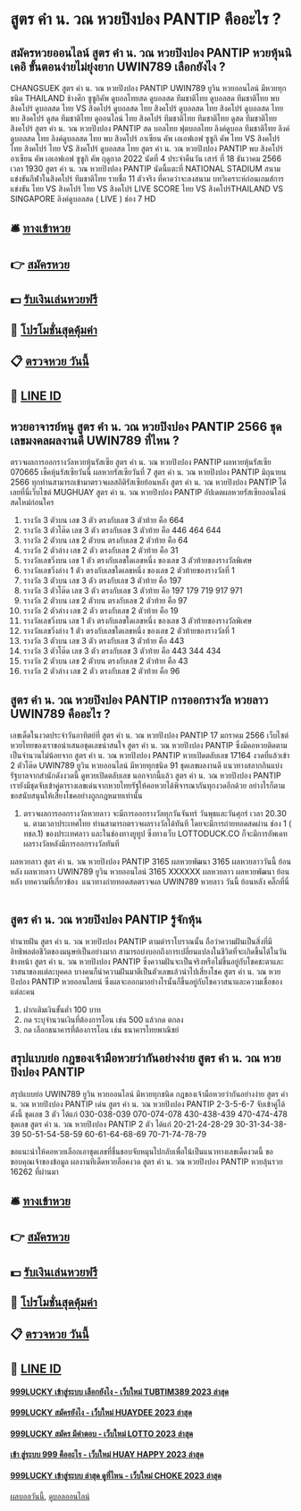 # สูตร คํา น. วณ หวยปิงปอง PANTIP คืออะไร ?
## สมัครหวยออนไลน์ สูตร คํา น. วณ หวยปิงปอง PANTIP หวยหุ้นนิเคอิ ขั้นตอนง่ายไม่ยุ่งยาก UWIN789 เลือกยังไง ?
CHANGSUEK สูตร คํา น. วณ หวยปิงปอง PANTIP UWIN789 ยูวิน หวยออนไลน์ มีหวยทุกชนิด THAILAND ช้างศึก ซูซูกิคัพ ดูบอลไทยสด ดูบอลสด ทีมชาติไทย ดูบอลสด ทีมชาติไทย พบ สิงคโปร์ ดูบอลสด ไทย VS สิงคโปร์ ดูบอลสด ไทย สิงคโปร์ ดูบอลสด ไทย สิงคโปร์ ดูบอลสด ไทย พบ สิงคโปร์ ดูสด ทีมชาติไทย ดูออนไลน์ ไทย สิงคโปร์ ทีมชาติไทย ทีมชาติไทย ดูสด ทีมชาติไทย สิงคโปร์ สูตร คํา น. วณ หวยปิงปอง PANTIP สด บอลไทย ฟุตบอลไทย ลิงค์ดูบอล ทีมชาติไทย ลิงค์ดูบอลสด ไทย ลิงค์ดูบอลสด ไทย พบ สิงคโปร์ อาเซียน คัพ เอเอฟเอฟ ซูซูกิ คัพ ไทย VS สิงคโปร์ ไทย สิงคโปร์
ไทย VS สิงคโปร์
ดูบอลสด ไทย สูตร คํา น. วณ หวยปิงปอง PANTIP พบ สิงคโปร์ อาเซียน คัพ เอเอฟเอฟ ซูซูกิ คัพ ฤดูกาล 2022 นัดที่ 4 ประจำคืนวัน เสาร์ ที่ 18 ธันวาคม 2566 เวลา 1930 สูตร คํา น. วณ หวยปิงปอง PANTIP นัดนี้แตะที่ NATIONAL STADIUM สนามแข่งขันกีฬาในสิงคโปร์
ทีมชาติไทย รายชื่อ 11 ตัวจริง ที่คาดว่าจะลงสนาม
บทวิเคราะห์ก่อนเกมส์การแข่งขัน ไทย VS สิงคโปร์
ไทย VS สิงคโปร์
LIVE SCORE ไทย VS สิงคโปร์THAILAND VS SINGAPORE
ลิงค์ดูบอลสด ( LIVE )
ช่อง 7 HD

## 🛎 [ทางเข้าหวย](https://bit.ly/3BG5bNw)
## 👉 [สมัครหวย](https://bit.ly/3BG5bNw)
## 💵 [รับเงินเล่นหวยฟรี](https://bit.ly/3C3mvgS)
## 👑 [โปรโมชั่นสุดคุ้มค่า](https://bit.ly/3C3mvgS)
## 📋 [ตรวจหวย วันนี้](https://bit.ly/3C3mvgS)
## 📱 [LINE ID](https://bit.ly/3C3mvgS)

## หวยอาจารย์หนู สูตร คํา น. วณ หวยปิงปอง PANTIP 2566 ชุดเลขมงคลผลงานดี UWIN789 ที่ไหน ?
ตรวจผลการออกรางวัลหวยหุ้นรัสเซีย สูตร คํา น. วณ หวยปิงปอง PANTIP ผลหวยหุ้นรัสเซีย 070665 เช็คหุ้นรัสเซียวันนี้ ผลหวยรัสเซียวันที่ 7 สูตร คํา น. วณ หวยปิงปอง PANTIP มิถุนายน 2566 ทุกท่านสามารถเข้ามาตรวจผลสถิติรัสเซียย้อนหลัง สูตร คํา น. วณ หวยปิงปอง PANTIP ได้เลยที่นี่เว็บไซต์ MUGHUAY สูตร คํา น. วณ หวยปิงปอง PANTIP อัปเดตผลหวยรัสเซียออนไลน์สดใหม่ก่อนใคร
1. รางวัล 3 ตัวบน เลข 3 ตัว ตรงกับเลข 3 ตัวท้าย คือ 664
2. รางวัล 3 ตัวโต๊ด เลข 3 ตัว ตรงกับเลข 3 ตัวท้าย คือ 446 464 644
3. รางวัล 2 ตัวบน เลข 2 ตัวบน ตรงกับเลข 2 ตัวท้าย คือ 64
4. รางวัล 2 ตัวล่าง เลข 2 ตัว ตรงกับเลข 2 ตัวท้าย คือ 31
5. รางวัลเลขวิ่งบน เลข 1 ตัว ตรงกับเลขใดเลขหนึ่ง ของเลข 3 ตัวท้ายของรางวัลพิเศษ
6. รางวัลเลขวิ่งล่าง 1 ตัว ตรงกับเลขใดเลขหนึ่ง ของเลข 2 ตัวท้ายของรางวัลที่ 1
7. รางวัล 3 ตัวบน เลข 3 ตัว ตรงกับเลข 3 ตัวท้าย คือ 197
8. รางวัล 3 ตัวโต๊ด เลข 3 ตัว ตรงกับเลข 3 ตัวท้าย คือ 197 179 719 917 971
9. รางวัล 2 ตัวบน เลข 2 ตัวบน ตรงกับเลข 2 ตัวท้าย คือ 97
10. รางวัล 2 ตัวล่าง เลข 2 ตัว ตรงกับเลข 2 ตัวท้าย คือ 19
11. รางวัลเลขวิ่งบน เลข 1 ตัว ตรงกับเลขใดเลขหนึ่ง ของเลข 3 ตัวท้ายของรางวัลพิเศษ
12. รางวัลเลขวิ่งล่าง 1 ตัว ตรงกับเลขใดเลขหนึ่ง ของเลข 2 ตัวท้ายของรางวัลที่ 1
13. รางวัล 3 ตัวบน เลข 3 ตัว ตรงกับเลข 3 ตัวท้าย คือ 443
14. รางวัล 3 ตัวโต๊ด เลข 3 ตัว ตรงกับเลข 3 ตัวท้าย คือ 443 344 434
15. รางวัล 2 ตัวบน เลข 2 ตัวบน ตรงกับเลข 2 ตัวท้าย คือ 43
16. รางวัล 2 ตัวล่าง เลข 2 ตัว ตรงกับเลข 2 ตัวท้าย คือ 96

## สูตร คํา น. วณ หวยปิงปอง PANTIP การออกรางวัล หวยลาว UWIN789 คืออะไร ?
เลขเด็ดในงวดประจำวันอาทิตย์ที่ สูตร คํา น. วณ หวยปิงปอง PANTIP 17 มกราคม 2566 เว็บไซต์หวยไทยของเราขอนำเสนอชุดเลขน่าสนใจ สูตร คํา น. วณ หวยปิงปอง PANTIP ซึ่งมีคอหวยติดตามเป็นจำนวนไม่น้อยจาก สูตร คํา น. วณ หวยปิงปอง PANTIP หวยเปิดตลับเลข 17164 งวดที่แล้วเข้า 2 ตัวโต๊ด UWIN789 ยูวิน หวยออนไลน์ มีหวยทุกชนิด 91 ชุดเลขผลงานดี แนวทางสลากกินแบ่งรัฐบาลจากสำนักดังงวดนี้ ดูหวยเปิดตลับเลข นอกจากนี้แล้ว สูตร คํา น. วณ หวยปิงปอง PANTIP เรายังมีชุดจับเข้าคู่ตารางเลขเด่นจากหวยไทยรัฐให้คอหวยได้พิจารณากันทุกงวดอีกด้วย อย่างไรก็ตาม ขอสนับสนุนให้เสี่ยงโชคอย่างถูกกฎหมายเท่านั้น
1. ตรวจผลการออกรางวัลหวยลาว จะมีการออกรางวัลทุกวันจันทร์ วันพุธและวันศุกร์ เวลา 20.30 น. ตามเวลาประเทศไทย ท่านสามารถตรวจผลรางวัลได้ทันที โดยจะมีการถ่ายทอดสดผ่าน ช่อง 1 ( ทชล.1) ของประเทศลาว และในช่องทางยูทูป ซึ่งทางเว็บ LOTTODUCK.CO ก็จะมีการอัพเดทผลรางวัลหลังมีการออกรางวัลทันที

ผลหวยลาว สูตร คํา น. วณ หวยปิงปอง PANTIP 3165 ผลหวยพัฒนา 3165 ผลหวยลาววันนี้ ย้อนหลัง
ผลหวยลาว UWIN789 ยูวิน หวยออนไลน์ 3165 XXXXXX
 ผลหวยลาว ผลหวยพัฒนา ย้อนหลัง 
บทความที่เกี่ยวข้อง
 แนวทางถ่ายทอดสดตรวจผล UWIN789 หวยลาว วันนี้ ย้อนหลัง คลิ๊กที่นี่  

## สูตร คํา น. วณ หวยปิงปอง PANTIP รู้จักหุ้น
ทำนายฝัน สูตร คํา น. วณ หวยปิงปอง PANTIP ตามตำราโบราณนั้น ถือว่าความฝันเป็นสิ่งที่มีอิทธิพลต่อชีวิตของมนุษย์เป็นอย่างมาก สามารถบ่งบอกถึงการเปลี่ยนแปลงในชีวิตที่จะเกิดขึ้นได้ในวันข้างหน้า สูตร คํา น. วณ หวยปิงปอง PANTIP ซึ่งความฝันจะเป็นจริงหรือไม่ขึ้นอยู่กับโชคชะตาและวาสนาของแต่ละบุคคล บางคนก็นำความฝันมาตีเป็นตัวเลขแล้วนำไปเสี่ยงโชค สูตร คํา น. วณ หวยปิงปอง PANTIP หวยออนไลยน์ ซึ่งผลจะออกมาอย่างไรนั้นก็ขึ้นอยู่กับโชควาสนาและความเชื่อของแต่ละคน
1. ฝากเติมเงินขั้นต่ำ 100 บาท
2. กด ระบุจำนวนเงินที่ต้องการโอน เช่น 500 แล้วกด ตกลง
3. กด เลือกธนาคารที่ต้องการโอน เช่น ธนาคารไทยพาณิชย์

## สรุปแบบย่อ กฎของเจ้ามือหวยว่ากันอย่างง่าย สูตร คํา น. วณ หวยปิงปอง PANTIP
สรุปแบบย่อ UWIN789 ยูวิน หวยออนไลน์ มีหวยทุกชนิด กฎของเจ้ามือหวยว่ากันอย่างง่าย สูตร คํา น. วณ หวยปิงปอง PANTIP เด่น สูตร คํา น. วณ หวยปิงปอง PANTIP 2-3-5-6-7 จับเข้าคู่ได้ดังนี้
ชุดเลข 3 ตัว ได้แก่
030-038-039
070-074-078
430-438-439
470-474-478
ชุดเลข สูตร คํา น. วณ หวยปิงปอง PANTIP 2 ตัว ได้แก่
20-21-24-28-29
30-31-34-38-39
50-51-54-58-59
60-61-64-68-69
70-71-74-78-79

ขอแนะนำให้คอหวยเลือกเอาชุดเลขที่ชื่นชอบจับหมุนไปกลับเพื่อใน้เป็นแนวทางเลขเด็ดงวดนี้
ขอขอบคุณเจ้าของข้อมูล
ผลงานทีเด็ดหวยล็อคงวด สูตร คํา น. วณ หวยปิงปอง PANTIP หวยลุ้นรวย 16262 ที่ผ่านมา

## 🛎 [ทางเข้าหวย](https://bit.ly/3BG5bNw)
## 👉 [สมัครหวย](https://bit.ly/3BG5bNw)
## 💵 [รับเงินเล่นหวยฟรี](https://bit.ly/3C3mvgS)
## 👑 [โปรโมชั่นสุดคุ้มค่า](https://bit.ly/3C3mvgS)
## 📋 [ตรวจหวย วันนี้](https://bit.ly/3C3mvgS)
## 📱 [LINE ID](https://bit.ly/3C3mvgS)

#### [999LUCKY เข้าสู่ระบบ เลือกยังไง - เว็บใหม่ TUBTIM389 2023 ล่าสุด](https://atom.io/themes/999lucky%20เข้าสู่ระบบ%20เลือกยังไง%20-%20เว็บใหม่%20tubtim389%202023%20ล่าสุด)
#### [999LUCKY สมัครยังไง - เว็บใหม่ HUAYDEE 2023 ล่าสุด](https://atom.io/themes/999lucky%20สมัครยังไง%20-%20เว็บใหม่%20huaydee%202023%20ล่าสุด)
#### [999LUCKY สมัคร มีคำตอบ - เว็บใหม่ LOTTO 2023 ล่าสุด](https://atom.io/themes/999lucky%20สมัคร%20มีคำตอบ%20-%20เว็บใหม่%20lotto%202023%20ล่าสุด)
#### [เข้า สู่ระบบ 999 คืออะไร - เว็บใหม่ HUAY HAPPY 2023 ล่าสุด](https://atom.io/themes/เข้า%20สู่ระบบ%20999%20คืออะไร%20-%20เว็บใหม่%20huay%20happy%202023%20ล่าสุด)
#### [999LUCKY เข้าสู่ระบบ ล่าสุด ดูที่ไหน - เว็บใหม่ CHOKE 2023 ล่าสุด](https://atom.io/themes/999lucky%20เข้าสู่ระบบ%20ล่าสุด%20ดูที่ไหน%20-%20เว็บใหม่%20choke%202023%20ล่าสุด)

[ผลบอลวันนี้](https://siamsport.tv "ผลบอลวันนี้"), [ดูบอลออนไลน์](https://siamsport.tv/ดูบอลสด "ดูบอลออนไลน์")